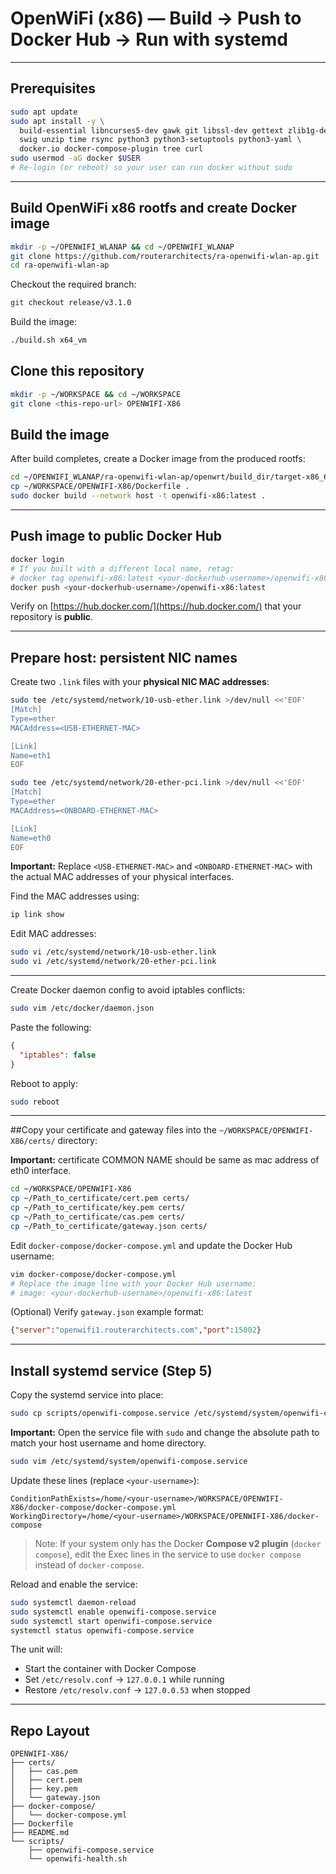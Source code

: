 # OpenWiFi (x86) — Build → Push to Docker Hub → Run with systemd
---

##  Prerequisites

```bash
sudo apt update
sudo apt install -y \
  build-essential libncurses5-dev gawk git libssl-dev gettext zlib1g-dev \
  swig unzip time rsync python3 python3-setuptools python3-yaml \
  docker.io docker-compose-plugin tree curl
sudo usermod -aG docker $USER
# Re-login (or reboot) so your user can run docker without sudo
```

---

##  Build OpenWiFi x86 rootfs and create Docker image

```bash
mkdir -p ~/OPENWIFI_WLANAP && cd ~/OPENWIFI_WLANAP
git clone https://github.com/routerarchitects/ra-openwifi-wlan-ap.git
cd ra-openwifi-wlan-ap
```

Checkout the required branch:

```bash
git checkout release/v3.1.0
```

Build the image:

```bash
./build.sh x64_vm
```

## Clone this repository

```bash
mkdir -p ~/WORKSPACE && cd ~/WORKSPACE
git clone <this-repo-url> OPENWIFI-X86
```

##  Build the image
After build completes, create a Docker image from the produced rootfs:

```bash
cd ~/OPENWIFI_WLANAP/ra-openwifi-wlan-ap/openwrt/build_dir/target-x86_64_musl/root-x86/
cp ~/WORKSPACE/OPENWIFI-X86/Dockerfile .
sudo docker build --network host -t openwifi-x86:latest .
```

---

##  Push image to public Docker Hub

```bash
docker login
# If you built with a different local name, retag:
# docker tag openwifi-x86:latest <your-dockerhub-username>/openwifi-x86:latest
docker push <your-dockerhub-username>/openwifi-x86:latest
```

Verify on [https://hub.docker.com/](https://hub.docker.com/) that your repository is **public**.

---

## Prepare host: persistent NIC names

Create two `.link` files with your **physical NIC MAC addresses**:

```bash
sudo tee /etc/systemd/network/10-usb-ether.link >/dev/null <<'EOF'
[Match]
Type=ether
MACAddress=<USB-ETHERNET-MAC>

[Link]
Name=eth1
EOF

sudo tee /etc/systemd/network/20-ether-pci.link >/dev/null <<'EOF'
[Match]
Type=ether
MACAddress=<ONBOARD-ETHERNET-MAC>

[Link]
Name=eth0
EOF
```

**Important:** Replace `<USB-ETHERNET-MAC>` and `<ONBOARD-ETHERNET-MAC>` with the actual MAC addresses of your physical interfaces.  

Find the MAC addresses using:

```bash
ip link show
```

Edit MAC addresses:

```bash
sudo vi /etc/systemd/network/10-usb-ether.link
sudo vi /etc/systemd/network/20-ether-pci.link
```

---

Create Docker daemon config to avoid iptables conflicts:

```bash
sudo vim /etc/docker/daemon.json
```

Paste the following:

```json
{
  "iptables": false
}
```

Reboot to apply:

```bash
sudo reboot
```

---

##Copy your certificate and gateway files into the `~/WORKSPACE/OPENWIFI-X86/certs/` directory:

**Important:** certificate COMMON NAME should be same as mac address of eth0 interface.

```bash
cd ~/WORKSPACE/OPENWIFI-X86
cp ~/Path_to_certificate/cert.pem certs/
cp ~/Path_to_certificate/key.pem certs/
cp ~/Path_to_certificate/cas.pem certs/
cp ~/Path_to_certificate/gateway.json certs/
```

Edit `docker-compose/docker-compose.yml` and update the Docker Hub username:

```bash
vim docker-compose/docker-compose.yml
# Replace the image line with your Docker Hub username:
# image: <your-dockerhub-username>/openwifi-x86:latest
```

(Optional) Verify `gateway.json` example format:

```json
{"server":"openwifi1.routerarchitects.com","port":15002}
```

---

## Install systemd service (Step 5)

Copy the systemd service into place:

```bash
sudo cp scripts/openwifi-compose.service /etc/systemd/system/openwifi-compose.service
```

**Important:** Open the service file with `sudo` and change the absolute path to match your host username and home directory.

```bash
sudo vim /etc/systemd/system/openwifi-compose.service
```

Update these lines (replace `<your-username>`):

```
ConditionPathExists=/home/<your-username>/WORKSPACE/OPENWIFI-X86/docker-compose/docker-compose.yml
WorkingDirectory=/home/<your-username>/WORKSPACE/OPENWIFI-X86/docker-compose
```

> Note: If your system only has the Docker **Compose v2 plugin** (`docker compose`), edit the Exec lines in the service to use `docker compose` instead of `docker-compose`.

Reload and enable the service:

```bash
sudo systemctl daemon-reload
sudo systemctl enable openwifi-compose.service
sudo systemctl start openwifi-compose.service
systemctl status openwifi-compose.service
```

The unit will:

* Start the container with Docker Compose  
* Set `/etc/resolv.conf` → `127.0.0.1` while running  
* Restore `/etc/resolv.conf` → `127.0.0.53` when stopped  

---

##  Repo Layout

```
OPENWIFI-X86/
├── certs/
│   ├── cas.pem
│   ├── cert.pem
│   ├── key.pem
│   └── gateway.json
├── docker-compose/
│   └── docker-compose.yml
├── Dockerfile
├── README.md
└── scripts/
    ├── openwifi-compose.service
    └── openwifi-health.sh
```

